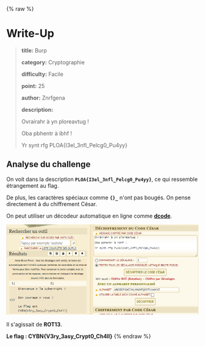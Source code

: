 {% raw %}
# Write-Up
> **title:** Burp
>
> **category:** Cryptographie
>
> **difficulty:** Facile
>
> **point:** 25
>
> **author:** Znrfgena
>
> **description:**
>
> Ovrairahr à yn ploreavtug !
>
> Oba pbhentr à ibhf !
>
> Yr synt rfg PLOA{I3el_3nfl_Pelcg0_Pu4yy}


## Analyse du challenge

On voit dans la description **`PLOA{I3el_3nfl_Pelcg0_Pu4yy}`**, ce qui ressemble étrangement au flag.

De plus, les caractères spéciaux comme **`{}_`** n'ont pas bougés. On pense directement à du chiffrement César.

On peut utiliser un décodeur automatique en ligne comme **[dcode](https://www.dcode.fr/chiffre-cesar)**.

![Décode en ligne](images/dcode.png)

Il s'agissait de **ROT13**.

**Le flag : CYBN{V3ry_3asy_Crypt0_Ch4ll}**
{% endraw %}
